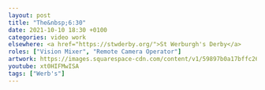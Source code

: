 ```yaml
---
layout: post
title: "The&nbsp;6:30"
date: 2021-10-10 18:30 +0100
categories: video work
elsewhere: <a href="https://stwderby.org/">St Werburgh's Derby</a>
roles: ["Vision Mixer", "Remote Camera Operator"]
artwork: https://images.squarespace-cdn.com/content/v1/59897b0a17bffc269e4fec9b/1575027689741-23EFSM1EWOSUABC1BZVK/St+Werburgh%27s+Logo+-+White-Trans.png?format=1500w
youtube: xt0HIFMwISA
tags: ["Werb's"]
---
```

